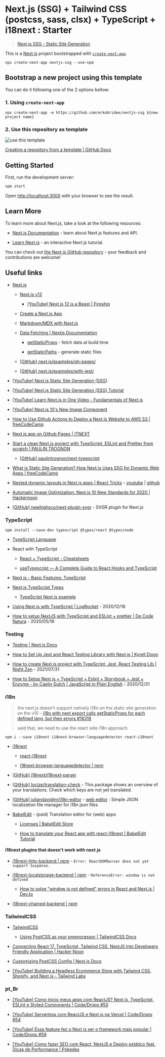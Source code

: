 # Next.js (SSG) + Tailwind CSS (postcss, sass, clsx) + TypeScript + i18next : Starter

> [Next.js SSG - Static Site Generation](https://nextjs.org/docs/basic-features/pages#static-generation-recommended)

This is a [Next.js](https://nextjs.org/) project bootstrapped with [`create-next-app`](https://github.com/vercel/next.js/tree/canary/packages/create-next-app).

`npx create-next-app nextjs-ssg --use-npm`

## Bootstrap a new project using this template

You can do it following one of the 2 options bellow:

### 1. Using `create-next-app`

```
npx create-next-app -e https://github.com/erkobridee/nextjs-ssg ${new project name}
```

### 2. Use this repository as template

![use this template](https://docs.github.com/assets/images/help/repository/use-this-template-button.png)

[Creating a repository from a template | GitHub Docs](https://docs.github.com/en/repositories/creating-and-managing-repositories/creating-a-repository-from-a-template)

## Getting Started

First, run the development server:

```bash
npm start
```

Open [http://localhost:3000](http://localhost:3000) with your browser to see the result.

## Learn More

To learn more about Next.js, take a look at the following resources:

- [Next.js Documentation](https://nextjs.org/docs) - learn about Next.js features and API.

- [Learn Next.js](https://nextjs.org/learn) - an interactive Next.js tutorial.

You can check out [the Next.js GitHub repository](https://github.com/vercel/next.js/) - your feedback and contributions are welcome!

## Useful links

- [Next.js](https://nextjs.org/)

  - [Next.js v12](https://nextjs.org/blog/next-12)

    - [[YouTube] Next.js 12 is a Beast | Fireship](https://www.youtube.com/watch?v=lRQ5z7i7pxE)

  - [Create a Next.js App](https://nextjs.org/learn/basics/create-nextjs-app)

  - [Markdown/MDX with Next.js](https://nextjs.org/blog/markdown)

  - [Data Fetching | Nextjs Documentation](https://nextjs.org/docs/basic-features/data-fetching)

    - [getStaticProps](https://nextjs.org/docs/basic-features/data-fetching#getstaticprops-static-generation) - fetch data at build time

    - [getStaticPaths](https://nextjs.org/docs/basic-features/data-fetching#getstaticpaths-static-generation) - generate static files

  - [[GitHub] next.js/examples/gh-pages/](https://github.com/vercel/next.js/tree/master/examples/gh-pages)

  - [[GitHub] next.js/examples/with-jest/](https://github.com/vercel/next.js/tree/master/examples/with-jest)

- [[YouTube] Next.js Static Site Generation (SSG)](https://www.youtube.com/watch?v=_W-tcVzu-Ms)

- [[YouTube] Next.js Static Site Generation (SSG) Tutorial](https://www.youtube.com/watch?v=pY0vWYLDDco)

- [[YouTube] Learn Next.js in One Video - Fundamentals of Next.js](https://www.youtube.com/watch?v=tt3PUvhOVzo)

- [[YouTube] Next.js 10's New Image Component](https://www.youtube.com/watch?v=ckH6RHjy-5U)

- [How to Use Github Actions to Deploy a Next.js Website to AWS S3 | freeCodeCamp](https://www.freecodecamp.org/news/how-to-use-github-actions-to-deploy-a-next-js-website-to-aws-s3/)

- [Next.js app on Github Pages | ITNEXT](https://itnext.io/next-js-app-on-github-pages-768020f2b65e)

- [Start a clean Next.js project with TypeScript, ESLint and Prettier from scratch | PAULIN TROGNON](https://paulintrognon.fr/blog/typescript-prettier-eslint-next-js)

  - [[GitHub] paulintrognon/next-typescript](https://github.com/paulintrognon/next-typescript)

- [What is Static Site Generation? How Next.js Uses SSG for Dynamic Web Apps | freeCodeCamp](https://www.freecodecamp.org/news/static-site-generation-with-nextjs/)

- [Nested dynamic layouts in Next.js apps | React Tricks](https://reacttricks.com/nested-dynamic-layouts-in-next-apps/) - [youtube](https://www.youtube.com/watch?v=69-mnojSa0M) | [github](https://github.com/kheruc/rt-nested-layouts)

- [Automatic Image Optimization: Next.js 10 New Standards for 2020 | Hackernoon](https://hackernoon.com/automatic-image-optimization-nextjs-10-new-standards-for-2020-dc1h3zlf)

- [[GitHub] newhighsco/next-plugin-svgr](https://github.com/newhighsco/next-plugin-svgr) - SVGR plugin for Next.js

### TypeScript

`npm install --save-dev typescript @types/react @types/node`

- [TypeScript Language](https://www.typescriptlang.org/)

- React with TypeScript

  - [React + TypeScript - Cheatsheets](https://github.com/typescript-cheatsheets/react)

  - [useTypescript — A Complete Guide to React Hooks and TypeScript](https://levelup.gitconnected.com/usetypescript-a-complete-guide-to-react-hooks-and-typescript-db1858d1fb9c)

- [Next.js - Basic Features: TypeScript](https://nextjs.org/docs/basic-features/typescript)

- [Next.js TypeScript Types](https://nextjs.org/learn/excel/typescript/nextjs-types)

  - [TypeScript Next.js example](https://github.com/vercel/next.js/tree/canary/examples/with-typescript)

- [Using Next.js with TypeScript | LogRocket](https://blog.logrocket.com/using-next-js-with-typescript/) - 2020/12/18

- [How to setup NextJS with TypeScript and ESLint + prettier | De Code Natura](https://decodenatura.com/how-to-set-up-nextjs-typescript-eslint-prettier/) - 2020/05/18

### Testing

- [Testing | Next.js Docs](https://nextjs.org/docs/testing)

- [How to Set Up Jest and React Testing Library with Next.js | Kyrell Dixon](https://www.kyrelldixon.com/blog/setup-jest-and-react-testing-library-with-nextjs)

- [How to create Next.js project with TypeScript, Jest, React Testing Lib | Night Zen](https://nightzen.dev/how-to-create-a-nextjs-project-with-typescript-jest-react-testing-library-and-test-renderer) - 2021/07/31

- [How to Setup Next.js + TypeScript + Eslint + Storybook + Jest + Enzyme - by Caelin Sutch | JavaScript in Plain English](https://javascript.plainenglish.io/how-to-setup-next-js-typescript-eslint-storybook-jest-enzyme-610451591df0) - 2020/12/31

### i18n

> the next.js doesn't support natively i18n on the static site generation on the v10 - [i18n with next export calls getStaticProps for each defined lang, but then errors
> #18318](https://github.com/vercel/next.js/issues/18318#issuecomment-723984723)
>
> said that, we need to use the react side i18n approach

`npm i --save i18next i18next-browser-languagedetector react-i18next`

- [i18next](https://www.i18next.com/)

  - [react-i18next](https://react.i18next.com/)

  - [i18next-browser-languagedetector | npm](https://www.npmjs.com/package/i18next-browser-languagedetector)

- [[GitHub] i18next/i18next-parser](https://github.com/i18next/i18next-parser)

- [[GitHub] locize/translation-check](https://github.com/locize/translation-check) - This package shows an overview of your translations. Check which keys are not yet translated.

- [[GitHub] juliandavidmr/i18n-editor](https://github.com/juliandavidmr/i18n-editor) - [web editor](https://juliandavidmr.github.io/i18n-editor/dist/) : Simple JSON localization file manager for i18n json files

- [BabelEdit](https://www.codeandweb.com/babeledit) - (paid) Translation editor for (web) apps

  - [Licenses | BabelEdit Store](https://www.codeandweb.com/store/babeledit-single)

  - [How to translate your React app with react-i18next | BabelEdit Tutorial](https://www.codeandweb.com/babeledit/tutorials/how-to-translate-your-react-app-with-react-i18next)

#### i18next plugins that doesn't work with next.js

- [i18next-http-backend | npm](https://www.npmjs.com/package/i18next-http-backend) - `Error: ReactDOMServer does not yet support Suspense.`

- [i18next-localstorage-backend | npm](https://www.npmjs.com/package/i18next-localstorage-backend) - `ReferenceError: window is not defined`

  - [How to solve "window is not defined" errors in React and Next.js | Dev.to](https://dev.to/vvo/how-to-solve-window-is-not-defined-errors-in-react-and-next-js-5f97)

- [i18next-chained-backend | npm](https://www.npmjs.com/package/i18next-chained-backend)

### TailwindCSS

- [TailwindCSS](https://tailwindcss.com/)

  - [Using PostCSS as your preprocessor | TailwindCSS Docs](https://tailwindcss.com/docs/using-with-preprocessors#using-post-css-as-your-preprocessor)

- [Connecting React 17, TypeScript, Tailwind CSS, NextJS Into Developers Friendly Application | Hacker Noon](https://hackernoon.com/connecting-react-17-typescript-tailwind-css-nextjs-into-developers-friendly-application-cj283wpv)

- [Customizing PostCSS Config | Next.js Docs](https://nextjs.org/docs/advanced-features/customizing-postcss-config)

- [[YouTube] Building a Headless Ecommerce Store with Tailwind CSS, Shopify, and Next.js - Tailwind Labs](https://www.youtube.com/watch?v=xNMYz74zNHM)

### pt_Br

- [[YouTube] Como inicio meus apps com ReactJS? Next.js, TypeScript, ESLint e Styled Components | Code/Drops #50](https://www.youtube.com/watch?v=1nVUfZg2dSA)

- [[YouTube] Serverless com ReactJS e Next.js na Vercel | Code/Drops #54](https://www.youtube.com/watch?v=Cz55Jmhfw84)

- [[YouTube] Essa feature fez o Next.js ser o framework mais popular | Code/Drops #59](https://www.youtube.com/watch?v=u1kCtkVR7cE)

- [[YouTube] Como fazer SEO com React, NextJS e Deploy estático feat. Dicas de Performance | Pokedex](https://www.youtube.com/watch?v=c8mVlakBESE)
